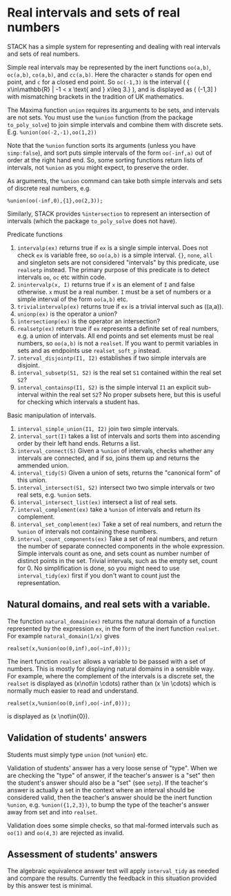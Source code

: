 # Real intervals and sets of real numbers

STACK has a simple system for representing and dealing with real intervals and sets of real numbers.

Simple real intervals may be represented by the inert functions `oo(a,b)`, `oc(a,b)`, `co(a,b)`, and `cc(a,b)`.  Here the character `o` stands for open end point, and `c` for a closed end point.  So `oc(-1,3)` is the interval \( \{ x\in\mathbb{R} | -1 < x \text{ and } x\leq 3.\} \), and is displayed as \( (-1,3] \) with mismatching brackets in the tradition of UK mathematics.

The Maxima function `union` requires its arguments to be sets, and intervals are not sets.  You must use the `%union` function (from the package `to_poly_solve`) to join simple intervals and combine them with discrete sets. E.g. `%union(oo(-2,-1),oo(1,2))`

Note that the `%union` function sorts its arguments (unless you have `simp:false`), and sort puts simple intervals of the form `oo(-inf,a)` out of order at the right hand end. So, some sorting functions return lists of intervals, not `%union` as you might expect, to preserve the order.

As arguments, the `%union` command can take both simple intervals and sets of discrete real numbers, e.g.

    %union(oo(-inf,0),{1},oo(2,3));

Similarly, STACK provides `%intersection` to represent an intersection of intervals (which the package `to_poly_solve` does not have).

Predicate functions

1. `intervalp(ex)` returns true if `ex` is a single simple interval.  Does not check `ex` is variable free, so `oo(a,b)` is a simple interval.   `{}`, `none`, `all` and singleton sets are not considered "intervals" by this predicate, use `realsetp` instead.  The primary purpose of this predicate is to detect intervals `oo`, `oc` etc within code.
2. `inintervalp(x, I)`  returns true if `x` is an element of `I` and false otherwise.  `x` must be a real number.  `I` must be a set of numbers or a simple interval of the form `oo(a,b)` etc.
3. `trivialintervalp(ex)` returns true if `ex` is a trivial interval such as \((a,a)\).
4. `unionp(ex)` is the operator a union?
5. `intersectionp(ex)` is the operator an intersection?
6. `realsetp(ex)` return true if `ex` represents a definite set of real numbers, e.g. a union of intervals.  All end points and set elements must be real numbers, so `oo(a,b)` is not a `realset`.  If you want to permit variables in sets and as endpoints use `realset_soft_p` instead.
7. `interval_disjointp(I1, I2)` establishes if two simple intervals are disjoint.
8. `interval_subsetp(S1, S2)` is the real set `S1` contained within the real set `S2`?
9. `interval_containsp(I1, S2)` is the simple interval `I1` an explicit sub-interval within the real set `S2`?  No proper subsets here, but this is useful for checking which intervals a student has.

Basic manipulation of intervals.

1. `interval_simple_union(I1, I2)` join two simple intervals.
2. `interval_sort(I)` takes a list of intervals and sorts them into ascending order by their left hand ends.  Returns a list.
3. `interval_connect(S)` Given a `%union` of intervals, checks whether any intervals are connected, and if so, joins them up and returns the ammended union.
4. `interval_tidy(S)`  Given a union of sets, returns the "canonical form" of this union.
5. `interval_intersect(S1, S2)` intersect two two simple intervals or two real sets, e.g. `%union` sets.
6. `interval_intersect_list(ex)` intersect a list of real sets.
7. `interval_complement(ex)` take a `%union` of intervals and return its complement.
8. `interval_set_complement(ex)` Take a set of real numbers, and return the `%union` of intervals not containing these numbers.
9. `interval_count_components(ex)` Take a set of real numbers, and return the number of separate connected components in the whole expression.  Simple intervals count as one, and sets count as number number of distinct points in the set.  Trivial intervals, such as the empty set, count for 0.  No simplification is done, so you might need to use `interval_tidy(ex)` first if you don't want to count just the representation.

## Natural domains, and real sets with a variable.

The function `natural_domain(ex)` returns the natural domain of a function represented by the expression `ex`, in the form of the inert function `realset`.  For example `natural_domain(1/x)` gives

    realset(x,%union(oo(0,inf),oo(−inf,0)));

The inert function `realset` allows a variable to be passed with a set of numbers.  This is mostly for displaying natural domains in a sensible way.  For example, where the complement of the intervals is a discrete set, the `realset` is displayed as \(x\not\in \cdots\) rather than \(x \in \cdots\) which is normally much easier to read and understand.

    realset(x,%union(oo(0,inf),oo(-inf,0)));

is displayed as \(x \not\in\{0\}\).

## Validation of students' answers

Students must simply type `union` (not `%union`) etc.

Validation of students' answer has a very loose sense of "type".  When we are checking the "type" of answer, if the teacher's answer is a "set" then the student's answer should also be a "set" (see `setp`).  If the teacher's answer is actually a set in the context where an interval should be considered valid, then the teacher's answer should be the inert function `%union`, e.g. `%union({1,2,3})`, to bump the type of the teacher's answer away from set and into `realset`.

Validation does some simple checks, so that mal-formed intervals such as `oo(1)` and `oo(4,3)` are rejected as invalid.

## Assessment of students' answers

The algebraic equivalence answer test will apply `interval_tidy` as needed and compare the results. Currently the feedback in this situation provided by this answer test is minimal.
